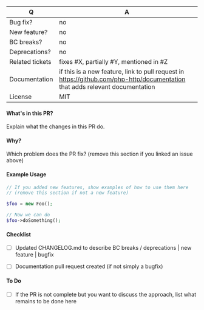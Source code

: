 | Q               | A
| --------------- | ---
| Bug fix?        | no|yes
| New feature?    | no|yes
| BC breaks?      | no|yes
| Deprecations?   | no|yes
| Related tickets | fixes #X, partially #Y, mentioned in #Z
| Documentation   | if this is a new feature, link to pull request in https://github.com/php-http/documentation that adds relevant documentation
| License         | MIT


#### What's in this PR?

Explain what the changes in this PR do.


#### Why?

Which problem does the PR fix? (remove this section if you linked an issue above)


#### Example Usage

``` php
// If you added new features, show examples of how to use them here
// (remove this section if not a new feature)

$foo = new Foo();

// Now we can do
$foo->doSomething();
```


#### Checklist

- [ ] Updated CHANGELOG.md to describe BC breaks / deprecations | new feature | bugfix
- [ ] Documentation pull request created (if not simply a bugfix)


#### To Do

- [ ] If the PR is not complete but you want to discuss the approach, list what remains to be done here
